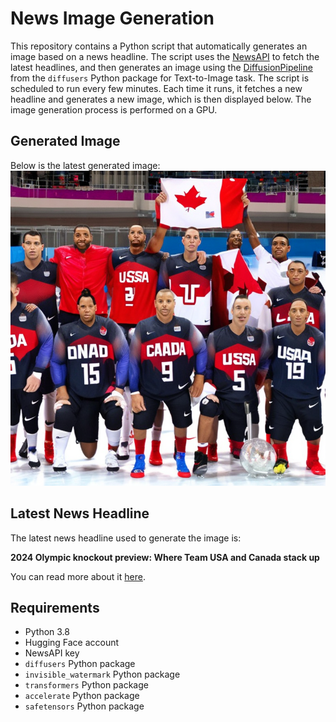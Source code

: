 # News Image Generation
This repository contains a Python script that automatically generates an image based on a news headline. The script uses the [NewsAPI](https://newsapi.org/) to fetch the latest headlines, and then generates an image using the [DiffusionPipeline](https://github.com/huggingface/diffusers) from the `diffusers` Python package for Text-to-Image task.
The script is scheduled to run every few minutes. Each time it runs, it fetches a new headline and generates a new image, which is then displayed below. The image generation process is performed on a GPU.

## Generated Image
Below is the latest generated image:
![Generated Image](image.png)

## Latest News Headline
The latest news headline used to generate the image is:

**2024 Olympic knockout preview: Where Team USA and Canada stack up**

You can read more about it [here](https://news.google.com/rss/articles/CBMixwFBVV95cUxPaWZnaVNhUU5SeU5jQk0tdVFlZk5wM0JGT21JdGRQU2ZmMzJHbjhHT0plX052REEyd1Y5Z2RIcDJJdHFGbkNKWFB4bUhjZ1hTSzh0NVc1QzQ0WUpsemg5VkhOeGpIUmk4WV8wSVZIVElFVmFzT0xncmludG9ybm5xZFV4bl84YUNJUDNqalZicXdMR3ByTzc0dXRtUEFFMWYtNzhWX2hWNEMycUppM05McGFuX2ttR05nY2tvNWZSZnRibUZheFRB?oc=5).

## Requirements
- Python 3.8
- Hugging Face account
- NewsAPI key
- `diffusers` Python package
- `invisible_watermark` Python package
- `transformers` Python package
- `accelerate` Python package
- `safetensors` Python package

